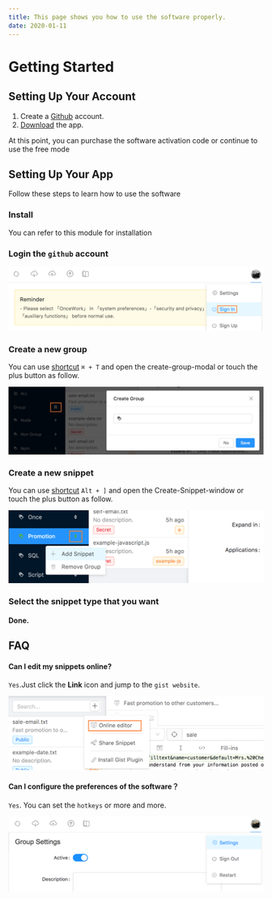 ```yaml
---
title: This page shows you how to use the software properly.
date: 2020-01-11
---
```


# Getting Started

## Setting Up Your Account

1. Create a [Github](https://github.com/join?source=experiment-header-dropdowns-home) account.
2. [Download](https://github.com/oncework/codeexpander/releases) the app.

At this point, you can purchase the software activation code or continue to use the free mode

## Setting Up Your App

Follow these steps to learn how to use the software

### Install

You can refer to this module for installation

### Login the `github` account

![](./img/usage-login.png)

### Create a new group

You can use [shortcut](../support/reference/shortcut.md) `⌘ + T` and open the create-group-modal or touch the plus button as follow.

![](./img/usage-group.png)

### Create a new snippet

You can use [shortcut](../support/reference/shortcut.md) `Alt + ]` and open the Create-Snippet-window or touch the plus button as follow.

![](./img/usage-snippet.png)

### Select the snippet type that you want

#### Done.

## FAQ

#### Can I edit my snippets online?

`Yes`.Just click the **Link** icon and jump to the `gist website`.

![](./img/usage-edit-online.png)

#### Can I configure the preferences of the software？

`Yes`. You can set the `hotkeys` or more and more.

![](./img/usage-settings.png)
